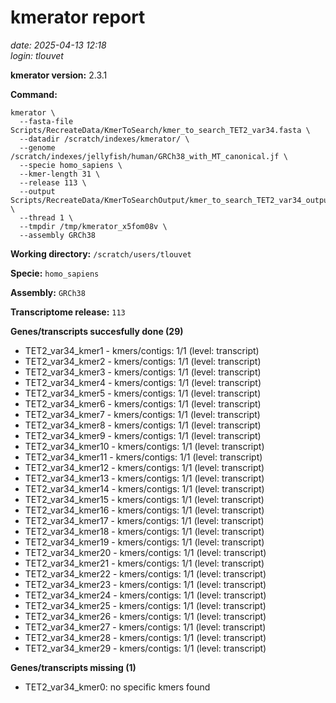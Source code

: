 # kmerator report
*date: 2025-04-13 12:18*  
*login: tlouvet*

**kmerator version:** 2.3.1

**Command:**

```
kmerator \
  --fasta-file Scripts/RecreateData/KmerToSearch/kmer_to_search_TET2_var34.fasta \
  --datadir /scratch/indexes/kmerator/ \
  --genome /scratch/indexes/jellyfish/human/GRCh38_with_MT_canonical.jf \
  --specie homo_sapiens \
  --kmer-length 31 \
  --release 113 \
  --output Scripts/RecreateData/KmerToSearchOutput/kmer_to_search_TET2_var34_output \
  --thread 1 \
  --tmpdir /tmp/kmerator_x5fom08v \
  --assembly GRCh38
```

**Working directory:** `/scratch/users/tlouvet`

**Specie:** `homo_sapiens`

**Assembly:** `GRCh38`

**Transcriptome release:** `113`

**Genes/transcripts succesfully done (29)**

- TET2_var34_kmer1 - kmers/contigs: 1/1 (level: transcript)
- TET2_var34_kmer2 - kmers/contigs: 1/1 (level: transcript)
- TET2_var34_kmer3 - kmers/contigs: 1/1 (level: transcript)
- TET2_var34_kmer4 - kmers/contigs: 1/1 (level: transcript)
- TET2_var34_kmer5 - kmers/contigs: 1/1 (level: transcript)
- TET2_var34_kmer6 - kmers/contigs: 1/1 (level: transcript)
- TET2_var34_kmer7 - kmers/contigs: 1/1 (level: transcript)
- TET2_var34_kmer8 - kmers/contigs: 1/1 (level: transcript)
- TET2_var34_kmer9 - kmers/contigs: 1/1 (level: transcript)
- TET2_var34_kmer10 - kmers/contigs: 1/1 (level: transcript)
- TET2_var34_kmer11 - kmers/contigs: 1/1 (level: transcript)
- TET2_var34_kmer12 - kmers/contigs: 1/1 (level: transcript)
- TET2_var34_kmer13 - kmers/contigs: 1/1 (level: transcript)
- TET2_var34_kmer14 - kmers/contigs: 1/1 (level: transcript)
- TET2_var34_kmer15 - kmers/contigs: 1/1 (level: transcript)
- TET2_var34_kmer16 - kmers/contigs: 1/1 (level: transcript)
- TET2_var34_kmer17 - kmers/contigs: 1/1 (level: transcript)
- TET2_var34_kmer18 - kmers/contigs: 1/1 (level: transcript)
- TET2_var34_kmer19 - kmers/contigs: 1/1 (level: transcript)
- TET2_var34_kmer20 - kmers/contigs: 1/1 (level: transcript)
- TET2_var34_kmer21 - kmers/contigs: 1/1 (level: transcript)
- TET2_var34_kmer22 - kmers/contigs: 1/1 (level: transcript)
- TET2_var34_kmer23 - kmers/contigs: 1/1 (level: transcript)
- TET2_var34_kmer24 - kmers/contigs: 1/1 (level: transcript)
- TET2_var34_kmer25 - kmers/contigs: 1/1 (level: transcript)
- TET2_var34_kmer26 - kmers/contigs: 1/1 (level: transcript)
- TET2_var34_kmer27 - kmers/contigs: 1/1 (level: transcript)
- TET2_var34_kmer28 - kmers/contigs: 1/1 (level: transcript)
- TET2_var34_kmer29 - kmers/contigs: 1/1 (level: transcript)


**Genes/transcripts missing (1)**

- TET2_var34_kmer0: no specific kmers found
